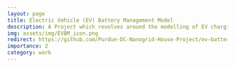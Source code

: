 ```yaml
---
layout: page
title: Electric Vehicle (EV) Battery Management Model
description: A Project which revolves around the modelling of EV charging/discharging cycles in residential spaces with batteries and solar panels
img: assets/img/EVBM_icon.png
redirect: https://github.com/Purdue-DC-Nanogrid-House-Project/ev-battery-model
importance: 2
category: work
---
```

